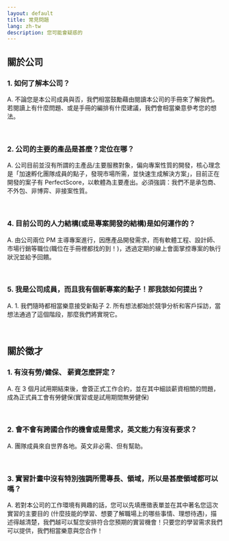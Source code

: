 ```yaml
---
layout: default
title: 常見問題
lang: zh-tw
description: 您可能會疑惑的
---
```




## 關於公司

### 1. 如何了解本公司？

A. 不論您是本公司成員與否，我們相當鼓勵藉由閱讀本公司的手冊來了解我們。若閱讀上有什麼問題、或是手冊的編排有什麼建議，我們會相當樂意參考您的想法。

<br>

### 2. 公司的主要的產品是甚麼？定位在哪？

A. 公司目前並沒有所謂的主產品/主要服務對象，偏向專案性質的開發，核心理念是「加速孵化團隊成員的點子，發現市場所需，並快速生成解決方案」，目前正在開發的案子有 PerfectScore，以軟體為主要產出。必須強調：我們不是承包商、不外包、非博弈、非接案性質。

<br>

### 4. 目前公司的人力結構(或是專案開發的結構)是如何運作的？

A. 由公司兩位 PM 主導專案進行，因應產品開發需求，而有軟體工程、設計師、市場行銷等職位(職位在手冊裡都找的到！)，透過定期的線上會面掌控專案的執行狀況並給予回饋。

<br>

### 5. 我是公司成員，而且我有個新專案的點子！那我該如何提出？

A. 1. 我們隨時都相當樂意接受新點子 2. 所有想法都始於競爭分析和客戶採訪，當想法通過了這個階段，那麼我們將實現它。

<br>

## 關於徵才

### 1. 有沒有勞/健保、 薪資怎麼評定？

A. 在 3 個月試用期結束後，會簽正式工作合約，並在其中細談薪資相關的問題，成為正式員工會有勞健保(實習或是試用期間無勞健保)

<br>

### 2. 會不會有跨國合作的機會或是需求，英文能力有沒有要求？

A. 團隊成員來自世界各地。英文非必需、但有幫助。

<br>

### 3. 實習計畫中沒有特別強調所需專長、領域，所以是甚麼領域都可以嗎？

A. 若對本公司的工作環境有興趣的話，您可以先填應徵表單並在其中著名您這次實習的主要目的 (什麼技能的學習、想要了解職場上的哪些事情、理想待遇)，描述得越清楚，我們越可以幫您安排符合您預期的實習機會！只要您的學習需求我們可以提供，我們相當樂意與您合作！

<br>

